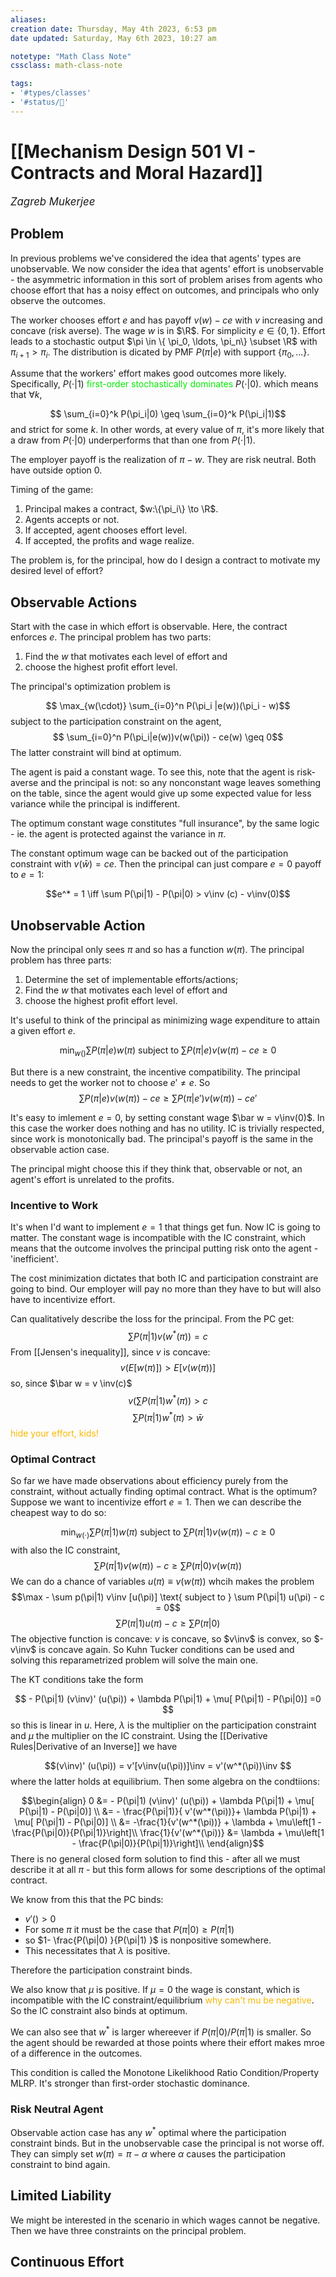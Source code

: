 ```yaml
---
aliases:
creation date: Thursday, May 4th 2023, 6:53 pm
date updated: Saturday, May 6th 2023, 10:27 am

notetype: "Math Class Note"
cssclass: math-class-note

tags: 
- '#types/classes'
- '#status/🚧'
---
```


# [[Mechanism Design 501 VI - Contracts and Moral Hazard]]
<span style = "font-size:120%"><i >Zagreb Mukerjee </i></span>

## Problem

In previous problems we've considered the idea that agents' types are unobservable. We now consider the idea that agents' effort is unobservable - the asymmetric information in this sort of problem arises from agents who choose effort that has a noisy effect on outcomes, and principals who only observe the outcomes. 

The worker chooses effort $e$ and has payoff $v(w) - ce$ with $v$ increasing and concave (risk averse). The wage $w$ is in $\R$. For simplicity $e \in \{0, 1\}.$ Effort leads to a stochastic output $\pi \in \{ \pi_0, \ldots, \pi_n\} \subset \R$ with $\pi_{i +1} > \pi_i$. The distribution is dicated by PMF $P(\pi|e)$ with support $\{\pi_0, \ldots \}$. 

Assume that the workers' effort makes good outcomes more likely. Specifically, $P(\cdot|1)$ <font color=gree>first-order stochastically dominates</font> $P(\cdot|0)$. which means that $\forall k$, 

$$ \sum_{i=0}^k P(\pi_i|0) \geq \sum_{i=0}^k P(\pi_i|1)$$
and strict for some $k$. In other words, at every value of $\pi$, it's more likely that a draw from $P(\cdot |0)$ underperforms that than one from $P(\cdot|1)$. 

The employer payoff is the realization of $\pi - w$. They are risk neutral. Both have outside option $0$.

Timing of the game:
1) Principal makes a contract, $w:\{\pi_i\} \to \R$.
2) Agents accepts or not.
3) If accepted, agent chooses effort level.
4) If accepted, the profits and wage realize. 

The problem is, for the principal, how do I design a contract to motivate my desired level of effort?

## Observable Actions

Start with the case in which effort is observable. Here, the contract enforces $e$. The principal problem has two parts: 
1) Find the $w$ that motivates each level of effort and 
2) choose the highest profit effort level. 


The principal's optimization problem is 

$$ \max_{w(\cdot)} \sum_{i=0}^n P(\pi_i |e(w))(\pi_i - w)$$
subject to the participation constraint on the agent, 
$$ \sum_{i=0}^n P(\pi_i|e(w))v(w(\pi)) - ce(w) \geq 0$$
The latter constraint will bind at optimum.  

The agent is paid a constant wage. To see this, note that the agent is risk-averse and the principal is not: so any nonconstant wage leaves something on the table, since the agent would give up some expected value for less variance while the principal is indifferent. 

The optimum constant wage constitutes "full insurance", by the same logic - ie. the agent is protected against the variance in $\pi$. 

The constant optimum wage can be backed out of the participation constraint with $v(\bar w) = ce$. Then the principal can just compare $e=0$ payoff to $e=1$: 


$$e^* = 1 \iff \sum P(\pi|1) - P(\pi|0) > v\inv (c) - v\inv(0)$$
## Unobservable Action

Now the principal only sees $\pi$ and so has a function $w(\pi)$. The principal problem has three parts: 
1) Determine the set of implementable efforts/actions;
2) Find the $w$ that motivates each level of effort and 
3) choose the highest profit effort level. 


It's useful to think of the principal as minimizing wage expenditure to attain a given effort $e$. 

$$ \min_{w()} \sum P(\pi|e) w(\pi) \text{ subject to } \sum P(\pi|e)v(w(\pi) - ce \geq 0$$

But there is a new constraint, the incentive compatibility. The principal needs to get the worker not to choose $e' \neq e$. So
$$ \sum P(\pi|e)v(w(\pi)) - ce \geq \sum P(\pi|e')v(w(\pi)) - ce'$$

It's easy to imlement $e= 0$, by setting constant wage $\bar w = v\inv(0)$. In this case the worker does nothing and has no utility. IC is trivially respected, since work is monotonically bad. The principal's payoff is the same in the observable action case. 

The principal might choose this if they think that, observable or not, an agent's effort is unrelated to the profits. 

### Incentive to Work

It's when I'd want to implement $e=1$ that things get fun. Now IC is going to matter. The constant wage is incompatible with the IC constraint, which means that the outcome involves the principal putting risk onto the agent - 'inefficient'. 

The cost minimization dictates that both IC and participation constraint are going to bind. Our employer will pay no more than they have to but will also have to incentivize effort. 

Can qualitatively describe the loss for the principal. From the PC get:
$$ \sum P(\pi|1) v(w^*(\pi)) = c $$
From [[Jensen's inequality]], since $v$ is concave:
$$ v\left(E[w(\pi)\right]) > E[v(w(\pi))]$$
so, since $\bar w = v \inv(c)$
$$ v\left( \sum P(\pi|1)w^*(\pi) \right) > c$$
$$  \sum P(\pi|1)w^*(\pi)  > \bar w$$
 <font color=#F7B801>hide your effort, kids!</font>


### Optimal Contract

So far we have made observations about efficiency purely from the constraint, without actually finding optimal contract. What is the optimum? Suppose we want to incentivize effort $e = 1$. Then we can describe the cheapest way to do so: 

$$ \min_{w(\cdot)} \sum P(\pi|1)w(\pi) \text{ subject to } \sum P(\pi|1)v(w(\pi)) -c \geq 0$$
with also the IC constraint, 
$$ \sum P(\pi|1) v(w(\pi)) - c \geq \sum P(\pi|0)v(w(\pi))$$
We can do a chance of variables $u( \pi) \equiv v(w(\pi))$ whcih makes the problem 
$$\max - \sum p(\pi|1) v\inv [u(\pi)] \text{ subject to } \sum P(\pi|1) u(\pi) - c = 0$$
$$ \sum P(\pi|1)u(\pi) - c \geq \sum P(\pi|0)$$
The objective function is concave: $v$ is concave, so $v\inv$ is convex, so $-v\inv$ is concave again. So Kuhn Tucker conditions can be used and solving this reparametrized problem will solve the main one.

The KT conditions take the form

$$ - P(\pi|1) (v\inv)' (u(\pi)) + \lambda  P(\pi|1) + \mu[ P(\pi|1) - P(\pi|0)] =0 $$
so this is linear in $u$. Here, $\lambda$ is the multiplier on the participation constraint and $\mu$ the multiplier on the IC constraint. Using the [[Derivative Rules|Derivative of an Inverse]] we have 

$$(v\inv)' (u(\pi)) = v'[v\inv(u(\pi))]\inv = v'(w^*(\pi))\inv $$
where the latter holds at equilibrium. Then some algebra on the condtiions: 

$$\begin{align}
0 &=  - P(\pi|1) (v\inv)' (u(\pi)) + \lambda  P(\pi|1) + \mu[ P(\pi|1) - P(\pi|0)] \\
&=  - \frac{P(\pi|1)}{ v'(w^*(\pi))}+ \lambda  P(\pi|1) + \mu[ P(\pi|1) - P(\pi|0)] \\
&= -\frac{1}{v'(w^*(\pi))} + \lambda + \mu\left[1 - \frac{P(\pi|0)}{P(\pi|1)}\right]\\
\frac{1}{v'(w^*(\pi))}  &= \lambda + \mu\left[1 - \frac{P(\pi|0)}{P(\pi|1)}\right]\\
\end{align}$$
There is no general closed form solution to find this - after all we must describe it at all $\pi$ - but this form allows for some descriptions of the optimal contract. 

We know from this that the PC binds: 
- $v'()> 0$
- For some $\pi$ it must be the case that $P(\pi|0)\geq P(\pi|1)$
- so  $1- \frac{P(\pi|0) }{P(\pi|1) }$ is nonpositive somewhere. 
- This necessitates that $\lambda$ is positive. 

Therefore the participation constraint binds. 


We also know that $\mu$ is positive. If $\mu = 0$ the wage is constant, which is incompatible with the IC constraint/equilibrium <font color=#F7B801> why can't mu be negative</font>. So the IC constraint also binds at optimum. 

We can also see that $w^*$ is larger whereever if $P(\pi|0)/P(\pi|1)$ is smaller. So the agent should be rewarded at those points where their effort makes mroe of a difference in the outcomes. 

This condition is called the Monotone Likelikhood Ratio Condition/Property MLRP. It's stronger than first-order stochastic dominance. 


### Risk Neutral Agent

Observable action case has any $w^*$ optimal where the participation constraint binds.  But in the unobservable case the principal is not worse off. They can simply set $w(\pi) = \pi - \alpha$ where $\alpha$ causes the participation constraint to bind again. 


## Limited Liability

We might be interested in the scenario in which wages cannot be negative. Then we have three constraints on the principal problem. 


## Continuous Effort
